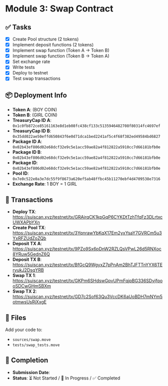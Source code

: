 # Module 3: Swap Contract

## ✅ Tasks

- [x] Create Pool structure (2 tokens)
- [x] Implement deposit functions (2 tokens)
- [x] Implement swap function (Token A → Token B)
- [x] Implement swap function (Token B → Token A)
- [x] Set exchange rate
- [x] Write tests
- [x] Deploy to testnet
- [x] Test swap transactions

## 📦 Deployment Info

- **Token A**: (BOY COIN)
- **Token B**: (GIRL COIN)
- **TreasuryCap ID A**: `0x1c0fb872ce85161163e8d1eb08fc438cf133c5135946482708f80314fc4697ef`
- **TreasuryCap ID B**: `0x35dd022ae50effd650843f6e0d71dca1bed2241af5c4f68f382ed49584bd6827`
- **Package ID A**: `0x02b43ef806d02e68dcf32e9c5e1acc59ae82a4f812822a5910cc7d66181bfb0e`
- **Package ID B**: `0x02b43ef806d02e68dcf32e9c5e1acc59ae82a4f812822a5910cc7d66181bfb0e`
- **Package ID**: `0x02b43ef806d02e68dcf32e9c5e1acc59ae82a4f812822a5910cc7d66181bfb0e`
- **Pool ID**: `0x7e0c522e0a3e7dc55f9f8673a620ef5ab48ffbc45b11270ebf4d4709538e7316`
- **Exchange Rate**: 1 BOY = 1 GIRL

## 🔗 Transactions

- **Deploy TX**: https://suiscan.xyz/testnet/tx/GRAjrqCK1kpGqP6CYKDtTzhTfqFz3DLrtxcUWXAPbYXn
- **Create Pool TX**: https://suiscan.xyz/testnet/tx/3YqnrawYbKqX17Em2yxYsaY7GVRCm5u3YxRFZUdZoZQb
- **Deposit TX A**: https://suiscan.xyz/testnet/tx/9PZo9Sx6pDnW2RZLQsVPwL26d5RNXoc8YRuw5GednZ6Q
- **Deposit TX B**: https://suiscan.xyz/testnet/tx/BfGcQ9WgyxZ7pPnAm2BhTJFTTnYYX6TErvukJ2DsqYRB
- **Swap TX 1**: https://suiscan.xyz/testnet/tx/GKPm6SHdswGpvUPmFqjpBG336SDvjfpooSDCwGHmSBXm
- **Swap TX 2**: https://suiscan.xyz/testnet/tx/GD7c2Sof63Qu3VccDK6aUoBDH7mNYm5otmwsUsRjXxgE

## 📂 Files

Add your code to:
- `sources/swap.move` 
- `tests/swap_tests.move`

## 📅 Completion

- **Submission Date**: 
- **Status**: ⏳ Not Started / 🚧 In Progress / ✅ Completed

